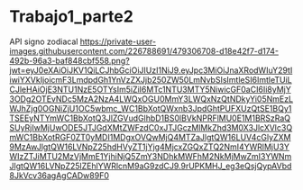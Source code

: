 # Trabajo1_parte2
API signo zodiacal
https://private-user-images.githubusercontent.com/226788691/479306708-d18e42f7-d174-492b-96a3-baf848cbf558.png?jwt=eyJ0eXAiOiJKV1QiLCJhbGciOiJIUzI1NiJ9.eyJpc3MiOiJnaXRodWIuY29tIiwiYXVkIjoicmF3LmdpdGh1YnVzZXJjb250ZW50LmNvbSIsImtleSI6ImtleTUiLCJleHAiOjE3NTU1NzE5OTYsIm5iZiI6MTc1NTU3MTY5NiwicGF0aCI6Ii8yMjY3ODg2OTEvNDc5MzA2NzA4LWQxOGU0MmY3LWQxNzQtNDkyYi05NmEzLWJhZjg0OGNiZjU1OC5wbmc_WC1BbXotQWxnb3JpdGhtPUFXUzQtSE1BQy1TSEEyNTYmWC1BbXotQ3JlZGVudGlhbD1BS0lBVkNPRFlMU0E1M1BRSzRaQSUyRjIwMjUwODE5JTJGdXMtZWFzdC0xJTJGczMlMkZhd3M0X3JlcXVlc3QmWC1BbXotRGF0ZT0yMDI1MDgxOVQwMjQ4MTZaJlgtQW16LUV4cGlyZXM9MzAwJlgtQW16LVNpZ25hdHVyZT1jYjg4MjcxZGQxZTQ2NmI4YWRlMjU3YWIzZTJiMTU2MzVjMmE1YjhiNjQ5ZmY3NDhkMWFhM2NkMjMwZmI3YWNmJlgtQW16LVNpZ25lZEhlYWRlcnM9aG9zdCJ9.9rUPKMHJ_eg3eQsjQypAVbd8JkVcv36agAgCADw89F0